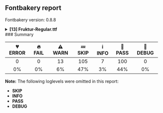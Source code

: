 ## Fontbakery report

Fontbakery version: 0.8.8

<details><summary><b>[13] Fruktur-Regular.ttf</b></summary><div><details><summary>⚠ <b>WARN:</b> Check copyright namerecords match license file. (<a href="https://font-bakery.readthedocs.io/en/latest/fontbakery/profiles/googlefonts.html#com.google.fonts/check/name/license">com.google.fonts/check/name/license</a>)</summary><div>


* ⚠ **WARN** Please consider using HTTPS URLs at name table entry [plat=3, enc=1, name=13] [code: http-in-description]
* ⚠ **WARN** For now we're still accepting http URLs, but you should consider using https instead.
 [code: http]
</div></details><details><summary>⚠ <b>WARN:</b> License URL matches License text on name table? (<a href="https://font-bakery.readthedocs.io/en/latest/fontbakery/profiles/googlefonts.html#com.google.fonts/check/name/license_url">com.google.fonts/check/name/license_url</a>)</summary><div>


* ⚠ **WARN** Please consider using HTTPS URLs at name table entry [plat=3, enc=1, name=13] [code: http-in-description]
* ⚠ **WARN** Please consider using HTTPS URLs at name table entry [plat=3, enc=1, name=13] [code: http-in-description]
* ⚠ **WARN** Please consider using HTTPS URLs at name table entry [plat=3, enc=1, name=13] [code: http-in-description]
* ⚠ **WARN** Please consider using HTTPS URLs at name table entry [plat=3, enc=1, name=14] [code: http-in-license-info]
* ⚠ **WARN** For now we're still accepting http URLs, but you should consider using https instead.
 [code: http]
</div></details><details><summary>⚠ <b>WARN:</b> Description strings in the name table must not exceed 200 characters. (<a href="https://font-bakery.readthedocs.io/en/latest/fontbakery/profiles/googlefonts.html#com.google.fonts/check/name/description_max_length">com.google.fonts/check/name/description_max_length</a>)</summary><div>


* ⚠ **WARN** A few name table entries with ID=10 (NameID.DESCRIPTION) are longer than 200 characters. Please check whether those entries are copyright notices mistakenly stored in the description string entries by a bug in an old FontLab version. If that's the case, then such copyright notices must be removed from these entries. [code: too-long]
</div></details><details><summary>⚠ <b>WARN:</b> Glyphs are similiar to Google Fonts version? (<a href="https://font-bakery.readthedocs.io/en/latest/fontbakery/profiles/googlefonts.html#com.google.fonts/check/production_glyphs_similarity">com.google.fonts/check/production_glyphs_similarity</a>)</summary><div>


* ⚠ **WARN** Following glyphs differ greatly from Google Fonts version:
	* Egrave
	* quotedblleft
	* quotesinglbase
	* ohungarumlaut
	* Uhungarumlaut
	* quoteleft
	* uhungarumlaut
	* uni01F4
	* uni1E02
	* ubreve and 193 more.

Use -F or --full-lists to disable shortening of long lists.
</div></details><details><summary>⚠ <b>WARN:</b> Are there caret positions declared for every ligature? (<a href="https://font-bakery.readthedocs.io/en/latest/fontbakery/profiles/googlefonts.html#com.google.fonts/check/ligature_carets">com.google.fonts/check/ligature_carets</a>)</summary><div>


* ⚠ **WARN** This font lacks caret position values for ligature glyphs on its GDEF table. [code: lacks-caret-pos]
</div></details><details><summary>⚠ <b>WARN:</b> Ensure fonts have ScriptLangTags declared on the 'meta' table. (<a href="https://font-bakery.readthedocs.io/en/latest/fontbakery/profiles/googlefonts.html#com.google.fonts/check/meta/script_lang_tags">com.google.fonts/check/meta/script_lang_tags</a>)</summary><div>


* ⚠ **WARN** This font file does not have a 'meta' table. [code: lacks-meta-table]
</div></details><details><summary>⚠ <b>WARN:</b> Check font contains no unreachable glyphs (<a href="https://font-bakery.readthedocs.io/en/latest/fontbakery/profiles/universal.html#com.google.fonts/check/unreachable_glyphs">com.google.fonts/check/unreachable_glyphs</a>)</summary><div>


* ⚠ **WARN** The following glyphs could not be reached by codepoint or substitution rules:
	- .null
 [code: unreachable-glyphs]
</div></details><details><summary>⚠ <b>WARN:</b> Check if each glyph has the recommended amount of contours. (<a href="https://font-bakery.readthedocs.io/en/latest/fontbakery/profiles/universal.html#com.google.fonts/check/contour_count">com.google.fonts/check/contour_count</a>)</summary><div>


* ⚠ **WARN** This font has a 'Soft Hyphen' character (codepoint 0x00AD) which is supposed to be zero-width and invisible, and is used to mark a hyphenation possibility within a word in the absence of or overriding dictionary hyphenation. It is mostly an obsolete mechanism now, and the character is only included in fonts for legacy codepage coverage. [code: softhyphen]
* ⚠ **WARN** This check inspects the glyph outlines and detects the total number of contours in each of them. The expected values are infered from the typical ammounts of contours observed in a large collection of reference font families. The divergences listed below may simply indicate a significantly different design on some of your glyphs. On the other hand, some of these may flag actual bugs in the font such as glyphs mapped to an incorrect codepoint. Please consider reviewing the design and codepoint assignment of these to make sure they are correct.

The following glyphs do not have the recommended number of contours:

	- Glyph name: copyright	Contours detected: 2	Expected: 3
	- Glyph name: Thorn	Contours detected: 3	Expected: 1 or 2
	- Glyph name: oslash	Contours detected: 2	Expected: 3
	- Glyph name: aogonek	Contours detected: 3	Expected: 2
	- Glyph name: Uogonek	Contours detected: 2	Expected: 1
	- Glyph name: uogonek	Contours detected: 2	Expected: 1
	- Glyph name: ohorn	Contours detected: 3	Expected: 2
	- Glyph name: Uhorn	Contours detected: 2	Expected: 1
	- Glyph name: uhorn	Contours detected: 2	Expected: 1
	- Glyph name: uni01EA	Contours detected: 3	Expected: 2 
	- And 58 more.

Use -F or --full-lists to disable shortening of long lists.
 [code: contour-count]
</div></details><details><summary>⚠ <b>WARN:</b> Ensure dotted circle glyph is present and can attach marks. (<a href="https://font-bakery.readthedocs.io/en/latest/fontbakery/profiles/universal.html#com.google.fonts/check/dotted_circle">com.google.fonts/check/dotted_circle</a>)</summary><div>


* ⚠ **WARN** No dotted circle glyph present [code: missing-dotted-circle]
</div></details><details><summary>⚠ <b>WARN:</b> Does GPOS table have kerning information? This check skips monospaced fonts as defined by post.isFixedPitch value (<a href="https://font-bakery.readthedocs.io/en/latest/fontbakery/profiles/gpos.html#com.google.fonts/check/gpos_kerning_info">com.google.fonts/check/gpos_kerning_info</a>)</summary><div>


* ⚠ **WARN** GPOS table lacks kerning information. [code: lacks-kern-info]
</div></details><details><summary>⚠ <b>WARN:</b> Do any segments have colinear vectors? (<a href="https://font-bakery.readthedocs.io/en/latest/fontbakery/profiles/<Section: Outline Correctness Checks>.html#com.google.fonts/check/outline_colinear_vectors">com.google.fonts/check/outline_colinear_vectors</a>)</summary><div>


* ⚠ **WARN** The following glyphs have colinear vectors:
	* Eng (U+014A): L<<1212.0,348.0>--<1264.0,60.0>> -> L<<1264.0,60.0>--<1291.0,-60.0>>
	* Eng (U+014A): L<<906.0,-5.0>--<793.0,245.0>> -> L<<793.0,245.0>--<356.0,1170.0>>
	* M (U+004D): L<<193.0,296.0>--<193.0,305.0>> -> L<<193.0,305.0>--<262.0,1175.0>>
	* OE (U+0152): L<<1034.0,1419.0>--<1222.0,1455.0>> -> L<<1222.0,1455.0>--<1591.0,1549.0>>
	* W (U+0057): L<<314.0,291.0>--<107.0,1086.0>> -> L<<107.0,1086.0>--<104.0,1097.0>>
	* Wacute (U+1E82): L<<314.0,291.0>--<107.0,1086.0>> -> L<<107.0,1086.0>--<104.0,1097.0>>
	* Wcircumflex (U+0174): L<<314.0,291.0>--<107.0,1086.0>> -> L<<107.0,1086.0>--<104.0,1097.0>>
	* Wdieresis (U+1E84): L<<314.0,291.0>--<107.0,1086.0>> -> L<<107.0,1086.0>--<104.0,1097.0>>
	* Wgrave (U+1E80): L<<314.0,291.0>--<107.0,1086.0>> -> L<<107.0,1086.0>--<104.0,1097.0>>
	* dong (U+20AB): L<<185.0,203.0>--<632.0,233.0>> -> L<<632.0,233.0>--<1109.0,271.0>> and 35 more.

Use -F or --full-lists to disable shortening of long lists. [code: found-colinear-vectors]
</div></details><details><summary>⚠ <b>WARN:</b> Do outlines contain any jaggy segments? (<a href="https://font-bakery.readthedocs.io/en/latest/fontbakery/profiles/<Section: Outline Correctness Checks>.html#com.google.fonts/check/outline_jaggy_segments">com.google.fonts/check/outline_jaggy_segments</a>)</summary><div>


* ⚠ **WARN** The following glyphs have jaggy segments:
	* X (U+0058): B<<677.5,1123.0>-<697.0,1011.0>-<702.0,936.0>>/B<<702.0,936.0>-<718.0,1059.0>-<737.0,1161.0>> = 11.225567693469205 and uni1E8C (U+1E8C): B<<677.5,1123.0>-<697.0,1011.0>-<702.0,936.0>>/B<<702.0,936.0>-<718.0,1059.0>-<737.0,1161.0>> = 11.225567693469205 [code: found-jaggy-segments]
</div></details><details><summary>⚠ <b>WARN:</b> Do outlines contain any semi-vertical or semi-horizontal lines? (<a href="https://font-bakery.readthedocs.io/en/latest/fontbakery/profiles/<Section: Outline Correctness Checks>.html#com.google.fonts/check/outline_semi_vertical">com.google.fonts/check/outline_semi_vertical</a>)</summary><div>


* ⚠ **WARN** The following glyphs have semi-vertical/semi-horizontal lines:
 * Euro (U+20AC): L<<848.0,495.0>--<503.0,494.0>>
 * Euro (U+20AC): L<<878.0,814.0>--<543.0,813.0>>
 * IJ (U+0132): L<<1107.0,726.0>--<1110.0,1160.0>>
 * J (U+004A): L<<441.0,726.0>--<444.0,1160.0>>
 * Jcircumflex (U+0134): L<<441.0,726.0>--<444.0,1160.0>>
 * U (U+0055): L<<524.0,1174.0>--<523.0,786.0>>
 * Uacute (U+00DA): L<<524.0,1174.0>--<523.0,786.0>>
 * Ubreve (U+016C): L<<524.0,1174.0>--<523.0,786.0>>
 * Ucircumflex (U+00DB): L<<524.0,1174.0>--<523.0,786.0>>
 * Udieresis (U+00DC): L<<524.0,1174.0>--<523.0,786.0>> and 73 more.

Use -F or --full-lists to disable shortening of long lists. [code: found-semi-vertical]
</div></details><br></div></details>
### Summary

| 💔 ERROR | 🔥 FAIL | ⚠ WARN | 💤 SKIP | ℹ INFO | 🍞 PASS | 🔎 DEBUG |
|:-----:|:----:|:----:|:----:|:----:|:----:|:----:|
| 0 | 0 | 13 | 105 | 7 | 100 | 0 |
| 0% | 0% | 6% | 47% | 3% | 44% | 0% |

**Note:** The following loglevels were omitted in this report:
* **SKIP**
* **INFO**
* **PASS**
* **DEBUG**
